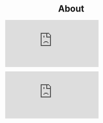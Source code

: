 <h1 style="text-align:center">
  About
</h1>

<figure><embed src="https://wakatime.com/share/@codeniu/373cc1a9-531a-4bbc-9862-037c0614ac23.svg"></embed></figure>

<figure><embed src="https://wakatime.com/share/@codeniu/8093d197-2aed-4c09-90ee-a38430c8318e.svg"></embed></figure>
